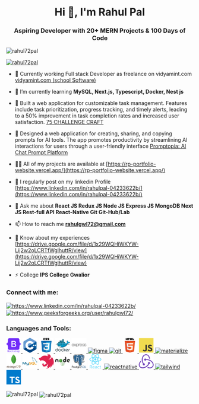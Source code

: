 <h1 align="center">Hi 👋, I'm Rahul Pal</h1>
<h3 align="center">Aspiring Developer with 20+ MERN Projects & 100 Days of Code</h3>

<p align="left"> <img src="https://komarev.com/ghpvc/?username=rahul72pal&label=Profile%20views&color=0e75b6&style=flat" alt="rahul72pal" /> </p>

<p align="left"> <a href="https://github.com/ryo-ma/github-profile-trophy"><img src="https://github-profile-trophy.vercel.app/?username=rahul72pal" alt="rahul72pal" /></a> </p>

- 🔭 Currently working Full stack Developer as freelance on vidyamint.com [vidyamint.com (school Software)](https://vidyamint.com)

- 🌱 I’m currently learning **MySQL, Next.js, Typescript, Docker, Nest js**

- 👯 Built a web application for customizable task management. Features include task prioritization, progress tracking, and timely alerts, leading to a 50% improvement in task completion rates and increased user satisfaction. [75 CHALLENGE CRAFT](https://todo-frontend-chi-jade.vercel.app/)

- 🤝 Designed a web application for creating, sharing, and copying prompts for AI tools. The app promotes productivity by streamlining AI interactions for users through a user-friendly interface [Promptopia: AI Chat Prompt Platform](https://react-tailwind-starter-pack.vercel.app)

- 👨‍💻 All of my projects are available at [https://rp-portfolio-website.vercel.app/](https://rp-portfolio-website.vercel.app/)

- 📝 I regularly post on my linkedin Profile [https://www.linkedin.com/in/rahulpal-04233622b/](https://www.linkedin.com/in/rahulpal-04233622b/)

- 💬 Ask me about **React JS Redux JS Node JS Express JS MongoDB Next JS Rest-full API React-Native Git Git-Hub/Lab**

- 📫 How to reach me **rahulgwl72@gmail.com**

- 📄 Know about my experiences [https://drive.google.com/file/d/1x29WQHiWKYW-Lij2w2oLCRTfWglhuttR/view](https://drive.google.com/file/d/1x29WQHiWKYW-Lij2w2oLCRTfWglhuttR/view)

- ⚡ College **IPS College Gwalior**

<h3 align="left">Connect with me:</h3>
<p align="left">
<a href="https://linkedin.com/in/https://www.linkedin.com/in/rahulpal-04233622b/" target="blank"><img align="center" src="https://raw.githubusercontent.com/rahuldkjain/github-profile-readme-generator/master/src/images/icons/Social/linked-in-alt.svg" alt="https://www.linkedin.com/in/rahulpal-04233622b/" height="30" width="40" /></a>
<a href="https://auth.geeksforgeeks.org/user/https://www.geeksforgeeks.org/user/rahulgwl72/" target="blank"><img align="center" src="https://raw.githubusercontent.com/rahuldkjain/github-profile-readme-generator/master/src/images/icons/Social/geeks-for-geeks.svg" alt="https://www.geeksforgeeks.org/user/rahulgwl72/" height="30" width="40" /></a>
</p>

<h3 align="left">Languages and Tools:</h3>
<p align="left"> <a href="https://getbootstrap.com" target="_blank" rel="noreferrer"> <img src="https://raw.githubusercontent.com/devicons/devicon/master/icons/bootstrap/bootstrap-plain-wordmark.svg" alt="bootstrap" width="40" height="40"/> </a> <a href="https://www.w3schools.com/cpp/" target="_blank" rel="noreferrer"> <img src="https://raw.githubusercontent.com/devicons/devicon/master/icons/cplusplus/cplusplus-original.svg" alt="cplusplus" width="40" height="40"/> </a> <a href="https://www.w3schools.com/css/" target="_blank" rel="noreferrer"> <img src="https://raw.githubusercontent.com/devicons/devicon/master/icons/css3/css3-original-wordmark.svg" alt="css3" width="40" height="40"/> </a> <a href="https://www.docker.com/" target="_blank" rel="noreferrer"> <img src="https://raw.githubusercontent.com/devicons/devicon/master/icons/docker/docker-original-wordmark.svg" alt="docker" width="40" height="40"/> </a> <a href="https://expressjs.com" target="_blank" rel="noreferrer"> <img src="https://raw.githubusercontent.com/devicons/devicon/master/icons/express/express-original-wordmark.svg" alt="express" width="40" height="40"/> </a> <a href="https://www.figma.com/" target="_blank" rel="noreferrer"> <img src="https://www.vectorlogo.zone/logos/figma/figma-icon.svg" alt="figma" width="40" height="40"/> </a> <a href="https://git-scm.com/" target="_blank" rel="noreferrer"> <img src="https://www.vectorlogo.zone/logos/git-scm/git-scm-icon.svg" alt="git" width="40" height="40"/> </a> <a href="https://www.w3.org/html/" target="_blank" rel="noreferrer"> <img src="https://raw.githubusercontent.com/devicons/devicon/master/icons/html5/html5-original-wordmark.svg" alt="html5" width="40" height="40"/> </a> <a href="https://developer.mozilla.org/en-US/docs/Web/JavaScript" target="_blank" rel="noreferrer"> <img src="https://raw.githubusercontent.com/devicons/devicon/master/icons/javascript/javascript-original.svg" alt="javascript" width="40" height="40"/> </a> <a href="https://materializecss.com/" target="_blank" rel="noreferrer"> <img src="https://raw.githubusercontent.com/prplx/svg-logos/5585531d45d294869c4eaab4d7cf2e9c167710a9/svg/materialize.svg" alt="materialize" width="40" height="40"/> </a> <a href="https://www.mongodb.com/" target="_blank" rel="noreferrer"> <img src="https://raw.githubusercontent.com/devicons/devicon/master/icons/mongodb/mongodb-original-wordmark.svg" alt="mongodb" width="40" height="40"/> </a> <a href="https://www.mysql.com/" target="_blank" rel="noreferrer"> <img src="https://raw.githubusercontent.com/devicons/devicon/master/icons/mysql/mysql-original-wordmark.svg" alt="mysql" width="40" height="40"/> </a> <a href="https://nestjs.com/" target="_blank" rel="noreferrer"> <img src="https://raw.githubusercontent.com/devicons/devicon/master/icons/nestjs/nestjs-plain.svg" alt="nestjs" width="40" height="40"/> </a> <a href="https://nodejs.org" target="_blank" rel="noreferrer"> <img src="https://raw.githubusercontent.com/devicons/devicon/master/icons/nodejs/nodejs-original-wordmark.svg" alt="nodejs" width="40" height="40"/> </a> <a href="https://www.postgresql.org" target="_blank" rel="noreferrer"> <img src="https://raw.githubusercontent.com/devicons/devicon/master/icons/postgresql/postgresql-original-wordmark.svg" alt="postgresql" width="40" height="40"/> </a> <a href="https://reactjs.org/" target="_blank" rel="noreferrer"> <img src="https://raw.githubusercontent.com/devicons/devicon/master/icons/react/react-original-wordmark.svg" alt="react" width="40" height="40"/> </a> <a href="https://reactnative.dev/" target="_blank" rel="noreferrer"> <img src="https://reactnative.dev/img/header_logo.svg" alt="reactnative" width="40" height="40"/> </a> <a href="https://redux.js.org" target="_blank" rel="noreferrer"> <img src="https://raw.githubusercontent.com/devicons/devicon/master/icons/redux/redux-original.svg" alt="redux" width="40" height="40"/> </a> <a href="https://tailwindcss.com/" target="_blank" rel="noreferrer"> <img src="https://www.vectorlogo.zone/logos/tailwindcss/tailwindcss-icon.svg" alt="tailwind" width="40" height="40"/> </a> <a href="https://www.typescriptlang.org/" target="_blank" rel="noreferrer"> <img src="https://raw.githubusercontent.com/devicons/devicon/master/icons/typescript/typescript-original.svg" alt="typescript" width="40" height="40"/> </a> </p>

<p><img align="left" src="https://github-readme-stats.vercel.app/api/top-langs?username=rahul72pal&show_icons=true&locale=en&layout=compact" alt="rahul72pal" /></p>

<p>&nbsp;<img align="center" src="https://github-readme-stats.vercel.app/api?username=rahul72pal&show_icons=true&locale=en" alt="rahul72pal" /></p>
